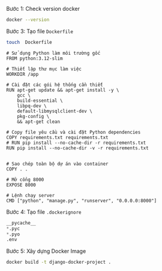 Bước 1: Check version docker

```bash
docker --version
```

Bước 3: Tạo file `Dockerfile`

```bash
touch  Dockerfile
```


```docker
# Sử dụng Python làm môi trường gốc
FROM python:3.12-slim

# Thiết lập thư mục làm việc
WORKDIR /app

# Cài đặt các gói hệ thống cần thiết
RUN apt-get update && apt-get install -y \
    gcc \
    build-essential \
    libpq-dev \
    default-libmysqlclient-dev \
    pkg-config \
    && apt-get clean

# Copy file yêu cầu và cài đặt Python dependencies
COPY requirements.txt requirements.txt
# RUN pip install --no-cache-dir -r requirements.txt
RUN pip install --no-cache-dir -v -r requirements.txt


# Sao chép toàn bộ dự án vào container
COPY . .

# Mở cổng 8000
EXPOSE 8000

# Lệnh chạy server
CMD ["python", "manage.py", "runserver", "0.0.0.0:8000"]
```

Bước 4: Tạo file `.dockerignore`

```python
__pycache__
*.pyc
*.pyo
.env
```

Bước 5: Xây dựng Docker Image

```bash
docker build -t django-docker-project .
```